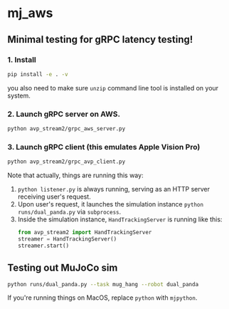 # mj_aws

## Minimal testing for gRPC latency testing! 

### 1. Install

```bash
pip install -e . -v
```

you also need to make sure `unzip` command line tool is installed on your system.


### 2. Launch gRPC server on AWS. 
```bash
python avp_stream2/grpc_aws_server.py
```

### 3. Launch gRPC client (this emulates Apple Vision Pro)

```bash
python avp_stream2/grpc_avp_client.py
```

Note that actually, things are running this way: 

1. `python listener.py`  is always running, serving as an HTTP server receiving user's request. 
2. Upon user's request, it launches the simulation instance `python runs/dual_panda.py` via `subprocess`. 
3. Inside the simulation instance, `HandTrackingServer` is running like this: 
    ```python
    from avp_stream2 import HandTrackingServer 
    streamer = HandTrackingServer()
    streamer.start()
    ```


## Testing out MuJoCo sim  

```bash
python runs/dual_panda.py --task mug_hang --robot dual_panda
```

If you're running things on MacOS, replace `python` with `mjpython`. 

